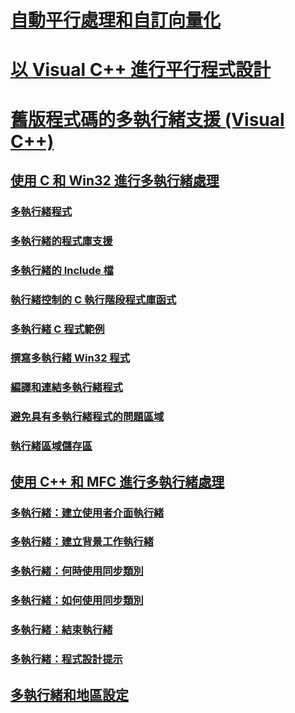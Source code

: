 # [自動平行處理和自訂向量化](auto-parallelization-and-auto-vectorization.md)
# [以 Visual C++ 進行平行程式設計](parallel-programming-in-visual-cpp.md)
# [舊版程式碼的多執行緒支援 (Visual C++)](multithreading-support-for-older-code-visual-cpp.md)
## [使用 C 和 Win32 進行多執行緒處理](multithreading-with-c-and-win32.md)
### [多執行緒程式](multithread-programs.md)
### [多執行緒的程式庫支援](library-support-for-multithreading.md)
### [多執行緒的 Include 檔](include-files-for-multithreading.md)
### [執行緒控制的 C 執行階段程式庫函式](c-run-time-library-functions-for-thread-control.md)
### [多執行緒 C 程式範例](sample-multithread-c-program.md)
### [撰寫多執行緒 Win32 程式](writing-a-multithreaded-win32-program.md)
### [編譯和連結多執行緒程式](compiling-and-linking-multithread-programs.md)
### [避免具有多執行緒程式的問題區域](avoiding-problem-areas-with-multithread-programs.md)
### [執行緒區域儲存區](thread-local-storage-tls.md)
## [使用 C++ 和 MFC 進行多執行緒處理](multithreading-with-cpp-and-mfc.md)
### [多執行緒：建立使用者介面執行緒](multithreading-creating-user-interface-threads.md)
### [多執行緒：建立背景工作執行緒](multithreading-creating-worker-threads.md)
### [多執行緒：何時使用同步類別](multithreading-when-to-use-the-synchronization-classes.md)
### [多執行緒：如何使用同步類別](multithreading-how-to-use-the-synchronization-classes.md)
### [多執行緒：結束執行緒](multithreading-terminating-threads.md)
### [多執行緒：程式設計提示](multithreading-programming-tips.md)
## [多執行緒和地區設定](multithreading-and-locales.md)
